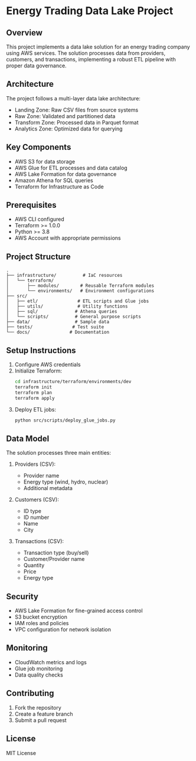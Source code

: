 # Energy Trading Data Lake Project

## Overview
This project implements a data lake solution for an energy trading company using AWS services. The solution processes data from providers, customers, and transactions, implementing a robust ETL pipeline with proper data governance.

## Architecture
The project follows a multi-layer data lake architecture:
- Landing Zone: Raw CSV files from source systems
- Raw Zone: Validated and partitioned data
- Transform Zone: Processed data in Parquet format
- Analytics Zone: Optimized data for querying

## Key Components
- AWS S3 for data storage
- AWS Glue for ETL processes and data catalog
- AWS Lake Formation for data governance
- Amazon Athena for SQL queries
- Terraform for Infrastructure as Code

## Prerequisites
- AWS CLI configured
- Terraform >= 1.0.0
- Python >= 3.8
- AWS Account with appropriate permissions

## Project Structure
```
.
├── infrastructure/          # IaC resources
│   └── terraform/
│       ├── modules/        # Reusable Terraform modules
│       └── environments/   # Environment configurations
├── src/
│   ├── etl/               # ETL scripts and Glue jobs
│   ├── utils/             # Utility functions
│   ├── sql/              # Athena queries
│   └── scripts/          # General purpose scripts
├── data/                 # Sample data
├── tests/               # Test suite
└── docs/               # Documentation
```

## Setup Instructions
1. Configure AWS credentials
2. Initialize Terraform:
   ```bash
   cd infrastructure/terraform/environments/dev
   terraform init
   terraform plan
   terraform apply
   ```
3. Deploy ETL jobs:
   ```bash
   python src/scripts/deploy_glue_jobs.py
   ```

## Data Model
The solution processes three main entities:
1. Providers (CSV):
   - Provider name
   - Energy type (wind, hydro, nuclear)
   - Additional metadata

2. Customers (CSV):
   - ID type
   - ID number
   - Name
   - City

3. Transactions (CSV):
   - Transaction type (buy/sell)
   - Customer/Provider name
   - Quantity
   - Price
   - Energy type

## Security
- AWS Lake Formation for fine-grained access control
- S3 bucket encryption
- IAM roles and policies
- VPC configuration for network isolation

## Monitoring
- CloudWatch metrics and logs
- Glue job monitoring
- Data quality checks

## Contributing
1. Fork the repository
2. Create a feature branch
3. Submit a pull request

## License
MIT License 